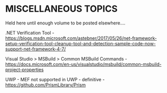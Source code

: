 # MISCELLANEOUS TOPICS 
Held here until enough volume to be posted elsewhere....

.NET Verification Tool - https://blogs.msdn.microsoft.com/astebner/2017/05/26/net-framework-setup-verification-tool-cleanup-tool-and-detection-sample-code-now-support-net-framework-4-7/

Visual Studio > MSBuild > Common MSBuild Commands - https://docs.microsoft.com/en-us/visualstudio/msbuild/common-msbuild-project-properties

UWP - MEF not supported in UWP - definitive - https://github.com/PrismLibrary/Prism
